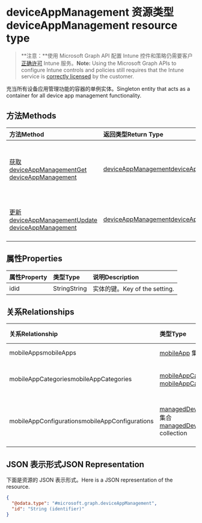 # <a name="deviceappmanagement-resource-type"></a><span data-ttu-id="aea4d-101">deviceAppManagement 资源类型</span><span class="sxs-lookup"><span data-stu-id="aea4d-101">deviceAppManagement resource type</span></span>

> <span data-ttu-id="aea4d-102">**注意：**使用 Microsoft Graph API 配置 Intune 控件和策略仍需要客户[正确许可](https://go.microsoft.com/fwlink/?linkid=839381) Intune 服务。</span><span class="sxs-lookup"><span data-stu-id="aea4d-102">**Note:** Using the Microsoft Graph APIs to configure Intune controls and policies still requires that the Intune service is [correctly licensed](https://go.microsoft.com/fwlink/?linkid=839381) by the customer.</span></span>

<span data-ttu-id="aea4d-103">充当所有设备应用管理功能的容器的单例实体。</span><span class="sxs-lookup"><span data-stu-id="aea4d-103">Singleton entity that acts as a container for all device app management functionality.</span></span>
## <a name="methods"></a><span data-ttu-id="aea4d-104">方法</span><span class="sxs-lookup"><span data-stu-id="aea4d-104">Methods</span></span>
|<span data-ttu-id="aea4d-105">方法</span><span class="sxs-lookup"><span data-stu-id="aea4d-105">Method</span></span>|<span data-ttu-id="aea4d-106">返回类型</span><span class="sxs-lookup"><span data-stu-id="aea4d-106">Return Type</span></span>|<span data-ttu-id="aea4d-107">说明</span><span class="sxs-lookup"><span data-stu-id="aea4d-107">Description</span></span>|
|:---|:---|:---|
|[<span data-ttu-id="aea4d-108">获取 deviceAppManagement</span><span class="sxs-lookup"><span data-stu-id="aea4d-108">Get deviceAppManagement</span></span>](../api/intune_apps_deviceappmanagement_get.md)|[<span data-ttu-id="aea4d-109">deviceAppManagement</span><span class="sxs-lookup"><span data-stu-id="aea4d-109">deviceAppManagement</span></span>](../resources/intune_apps_deviceappmanagement.md)|<span data-ttu-id="aea4d-110">读取 [deviceAppManagement](../resources/intune_apps_deviceappmanagement.md) 对象的属性和关系。</span><span class="sxs-lookup"><span data-stu-id="aea4d-110">Read properties and relationships of [plannerTaskDetails](../resources/intune_apps_deviceappmanagement.md) object.</span></span>|
|[<span data-ttu-id="aea4d-111">更新 deviceAppManagement</span><span class="sxs-lookup"><span data-stu-id="aea4d-111">Update deviceAppManagement</span></span>](../api/intune_apps_deviceappmanagement_update.md)|[<span data-ttu-id="aea4d-112">deviceAppManagement</span><span class="sxs-lookup"><span data-stu-id="aea4d-112">deviceAppManagement</span></span>](../resources/intune_apps_deviceappmanagement.md)|<span data-ttu-id="aea4d-113">更新 [deviceAppManagement](../resources/intune_apps_deviceappmanagement.md) 对象的属性。</span><span class="sxs-lookup"><span data-stu-id="aea4d-113">Update the properties of a [calendar](../resources/intune_apps_deviceappmanagement.md) object.</span></span>|

## <a name="properties"></a><span data-ttu-id="aea4d-114">属性</span><span class="sxs-lookup"><span data-stu-id="aea4d-114">Properties</span></span>
|<span data-ttu-id="aea4d-115">属性</span><span class="sxs-lookup"><span data-stu-id="aea4d-115">Property</span></span>|<span data-ttu-id="aea4d-116">类型</span><span class="sxs-lookup"><span data-stu-id="aea4d-116">Type</span></span>|<span data-ttu-id="aea4d-117">说明</span><span class="sxs-lookup"><span data-stu-id="aea4d-117">Description</span></span>|
|:---|:---|:---|
|<span data-ttu-id="aea4d-118">id</span><span class="sxs-lookup"><span data-stu-id="aea4d-118">id</span></span>|<span data-ttu-id="aea4d-119">String</span><span class="sxs-lookup"><span data-stu-id="aea4d-119">String</span></span>|<span data-ttu-id="aea4d-120">实体的键。</span><span class="sxs-lookup"><span data-stu-id="aea4d-120">Key of the setting.</span></span>|

## <a name="relationships"></a><span data-ttu-id="aea4d-121">关系</span><span class="sxs-lookup"><span data-stu-id="aea4d-121">Relationships</span></span>
|<span data-ttu-id="aea4d-122">关系</span><span class="sxs-lookup"><span data-stu-id="aea4d-122">Relationship</span></span>|<span data-ttu-id="aea4d-123">类型</span><span class="sxs-lookup"><span data-stu-id="aea4d-123">Type</span></span>|<span data-ttu-id="aea4d-124">说明</span><span class="sxs-lookup"><span data-stu-id="aea4d-124">Description</span></span>|
|:---|:---|:---|
|<span data-ttu-id="aea4d-125">mobileApps</span><span class="sxs-lookup"><span data-stu-id="aea4d-125">mobileApps</span></span>|<span data-ttu-id="aea4d-126">[mobileApp](../resources/intune_apps_mobileapp.md) 集合</span><span class="sxs-lookup"><span data-stu-id="aea4d-126">[mobileApp](../resources/intune_apps_mobileapp.md) collection</span></span>|<span data-ttu-id="aea4d-127">移动应用。</span><span class="sxs-lookup"><span data-stu-id="aea4d-127">The mobile apps.</span></span>|
|<span data-ttu-id="aea4d-128">mobileAppCategories</span><span class="sxs-lookup"><span data-stu-id="aea4d-128">mobileAppCategories</span></span>|<span data-ttu-id="aea4d-129">[mobileAppCategory](../resources/intune_apps_mobileappcategory.md) 集合</span><span class="sxs-lookup"><span data-stu-id="aea4d-129">[mobileAppCategory](../resources/intune_apps_mobileappcategory.md) collection</span></span>|<span data-ttu-id="aea4d-130">移动应用类别。</span><span class="sxs-lookup"><span data-stu-id="aea4d-130">The mobile app categories.</span></span>|
|<span data-ttu-id="aea4d-131">mobileAppConfigurations</span><span class="sxs-lookup"><span data-stu-id="aea4d-131">mobileAppConfigurations</span></span>|<span data-ttu-id="aea4d-132">[managedDeviceMobileAppConfiguration](../resources/intune_apps_manageddevicemobileappconfiguration.md) 集合</span><span class="sxs-lookup"><span data-stu-id="aea4d-132">[managedDeviceMobileAppConfiguration](../resources/intune_apps_manageddevicemobileappconfiguration.md) collection</span></span>|<span data-ttu-id="aea4d-133">托管设备移动应用程序配置。</span><span class="sxs-lookup"><span data-stu-id="aea4d-133">The Managed Device Mobile Application Configurations.</span></span>|

## <a name="json-representation"></a><span data-ttu-id="aea4d-134">JSON 表示形式</span><span class="sxs-lookup"><span data-stu-id="aea4d-134">JSON Representation</span></span>
<span data-ttu-id="aea4d-135">下面是资源的 JSON 表示形式。</span><span class="sxs-lookup"><span data-stu-id="aea4d-135">Here is a JSON representation of the resource.</span></span>
<!-- {
  "blockType": "resource",
  "keyProperty": "id",
  "@odata.type": "microsoft.graph.deviceAppManagement"
}
-->
``` json
{
  "@odata.type": "#microsoft.graph.deviceAppManagement",
  "id": "String (identifier)"
}
```



